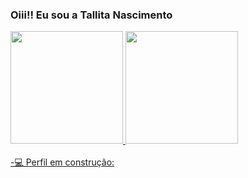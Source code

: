 ### Oiii!! Eu sou a Tallita Nascimento

<div>
  <a href="https://github.com/Talil-ns" >
  <img height='180em' src="https://github-readme-stats.vercel.app/api?username=talli-ns&show_icons=true&theme=dracula"/>
  <img height="180em" src="https://github-readme-stats.vercel.app/api/top-langs/?username=talli-ns&theme=dracula"/>
</div>
<div style="display; inline-block"><br>
  -💻 Perfil em construção:
     
  
</div>

<!--
**Talli-ns/talli-ns** is a ✨ _special_ ✨ repository because its `README.md` (this file) appears on your GitHub profile.

Here are some ideas to get you started:

- 🔭 I’m currently working on ...
- 🌱 I’m currently learning ...
- 👯 I’m looking to collaborate on ...
- 🤔 I’m looking for help with ...
- 💬 Ask me about ...
- 📫 How to reach me: ...
- 😄 Pronouns: ...
- ⚡ Fun fact: ...
-->
